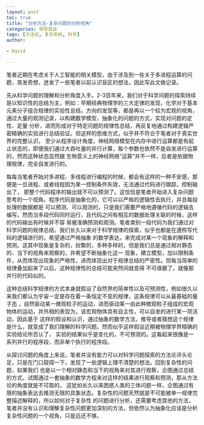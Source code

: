 ```yaml
---
layout: post
toc: true
title: "分析方法-复杂问题的分析视角"
categories: 夸夸其谈
tags: [方法论, 复杂系统, 科学]
author:

- David

---
```



笔者近期在考虑关于人工智能的相关模型，由于涉及到一些关于多进程运算的问题，突发奇想，迸发了一些笔者以前认识盲区的想法，因此写此文做记录。

先从科学问题的理解和分析角度入手。2-3百年来，我们对于科学问题的探索持续是以知识性的总结为主，例如：早期经典物理学的三大定律的发现，化学对于基本
元素分子组合规律的实验性总结，方向的发现等，都是再以一个较为宏观的视角，通过大量的观测记录，以构建数学模型，抽象化的问题的方式，实现对问题的定性、定量
分析，进而形成对于特定问题的规律性总结，再反复地通过构建逻辑严密精确的实验进行总结验证。但这样的思维方式，似乎并不符合于笔者对于真实世界的完整认识，
至少从程序设计角度，神经网络模型在内存中进行运算都是有起止状态的，即便我们通过大吞吐量的并行计算，每个参数也依然不是自发进行运算的，然而这种状态显然跟
生物意义上的神经网络“运算”并不一样，后者是依据物理规律，完全自发进行的。

每每当笔者开始对多进程、多线程进行编程的时候，都会有这样的一种不安感，那便是一旦进程、或者线程因为某一控制条件失效，无法通过代码进行跟踪，控制输出了，
那整个代码程序的输出就不可以预测了。这恰恰是笔者开始进入复杂问题思考的一个视角。程序代码是抽象化的，它可以以严格的逻辑性去执行，并且每段处理的数据都是
可以预测、可以观测的，只是我们需要严格地遵循代码的逻辑去编写。然而当多段代码同时运行，且代码之间有相互的数据处理关联的时候，这样的代码输出有时候并不容
易被准确预测和观测。笔者类别一段代码为我们通过对科学问题的规律总结，我们长久以来对于科学规律的探索，似乎也都是在遵照写代码的逻辑进行的，希望通过严格抽象
的数学表达，来完成对某一个现象的解释和预测。这其中现象是复杂的，纷繁的，多种多样的，但是我们总是通过相对静态的、当下的视角来观察的，并希望不断抽象化这一
现象，建立模型，加以限制条件，从而体现出现象的严格性，进而体现出对于规律总结的严密性。但每当简单的规律叠加起来了以后，这种规律性的总结可能突然间就变得
不可琢磨了，就像那并行的代码似的。

这种总结科学规律的方式本身就假设了自然界的简单性以及可预测性，例如很久以来我们都认为宇宙一定是存在着一条恒定不变的规律，这条规律可以从最基础的量子态
，自然驱动某一微观粒子的运动，进而驱动某一由此种微观粒子组成的宏观物体的运动，并外相的表现为，该宏观物体具有自主性，可以自发的进行某一项活动，因此基于
这样的假设和认识，通过抽象的数学方法，推导或者猜想这个规律是什么，就变成了我们理解的科学问题。然而似乎这样假设近期被物理学界精确的实验结论所否认了，
实验的结果似乎是变化的，不可预测的。这看起来很像是一系列并行的程序段，而非单个执行的程序段。

从探讨问题的角度上来说，笔者并没有能力可以对科学问题探索的方法论评头论足，只是在门口窥探一下，发现了一些逻辑上理不清楚的想法。回到复杂性的问题，如果我们
也是以一个相对静态和当下的视角来对其进行观察，企图通过总结的方式，试图通过一套抽象的数学方程来对这样的结果进行观察和预测，那从方法论的角度就是不可取的，
这犹如长久以来困惑人类的三体问题一样，企图通过有限的抽象表达去推测无限的具象状态。复杂性的问题天然就是不可能被单一规律完整描述解释的，所以如何对于复杂性
的问题进行分析，还需要考虑其他的方法，笔者并没有认识和理解复杂性问题更加深刻的方法，但依然认为抽象化应该是分析复杂性问题的一个视角，只是远还不够。





